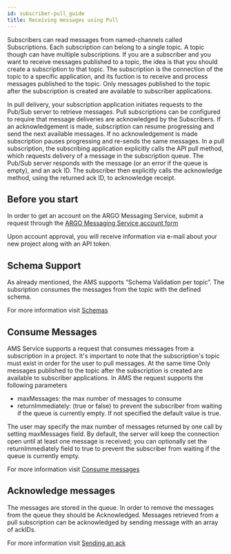 ```yaml
---
id: subscriber-pull_guide
title: Receiving messages using Pull 
---
```


Subscribers can read messages from named-channels called Subscriptions.  Each subscription can belong to a single topic. A topic though can have multiple subscriptions. 
If you are a subscriber and you want to receive messages published to a topic, the idea is that you should create a subscription to that topic. 
The subscription is the connection of the topic to a specific application, and its fuction is to receive and process messages published to the topic. 
Only messages published to the topic after the subscription is created are available to subscriber applications. 

In pull delivery, your subscription application initiates requests to the Pub/Sub server to retrieve messages. Pull subscriptions can be configured to require that message deliveries are acknowledged by the Subscribers. If an acknowledgement is made, subscription can resume progressing and send the next available messages. If no acknowledgement is made subscription pauses progressing and re-sends the same messages. In a pull subscription, the subscribing application explicitly calls the API pull method, which requests delivery of a message in the subscription queue. The Pub/Sub server responds with the message (or an error if the queue is empty), and an ack ID. The subscriber then explicitly calls the acknowledge method, using the returned ack ID, to acknowledge receipt.

## Before you start

In order to get an account on the ARGO Messaging Service, submit a request through the [ARGO Messaging Service account form](https://docs.google.com/forms/d/e/1FAIpQLScfMCYPkUqUa5lT046RK1yCR4yn6M96WbgD5DMlNJ-zRFHSRA/viewform)

Upon account approval, you will receive information via e-mail about your new project along with an API token.

## Schema Support 

As already mentioned, the AMS supports “Schema Validation per topic”. The subsription consumes the messages from the topic with the defined schema. 

For more information visit [Schemas](https://argoeu.github.io/argo-messaging/docs/api_schemas)

## Consume Messages 

AMS Service supports a request that consumes messages from a subscription in a project. It's important to note that the subscription's topic must exist in order for the user to pull messages. At the same time Only messages published to the topic after the subscription is created are available to subscriber applications.
In AMS the request supports the following parameters 

 - maxMessages: the max number of messages to consume
 - returnImmediately: (true or false) to prevent the subscriber from waiting if the queue is currently empty. If not specified the default value is true.

The user may specify the max number of messages returned by one call by setting maxMessages field. By default, the server will keep the connection open until at least one message is received; you can optionally set the returnImmediately field to true to prevent the subscriber from waiting if the queue is currently empty.

For more information visit [Consume messages](https://argoeu.github.io/argo-messaging/docs/api_subscriptions#post-pull-messages-from-a-subscription-consume)

## Acknowledge messages

The messages are stored in the queue. In order to remove the messages from the queue they should be Acknowledged. Messages retrieved from a pull subscription can be acknowledged by sending message with an array of ackIDs.

For more information visit [Sending an ack](https://argoeu.github.io/argo-messaging/docs/api_subscriptions#post-sending-an-ack)

